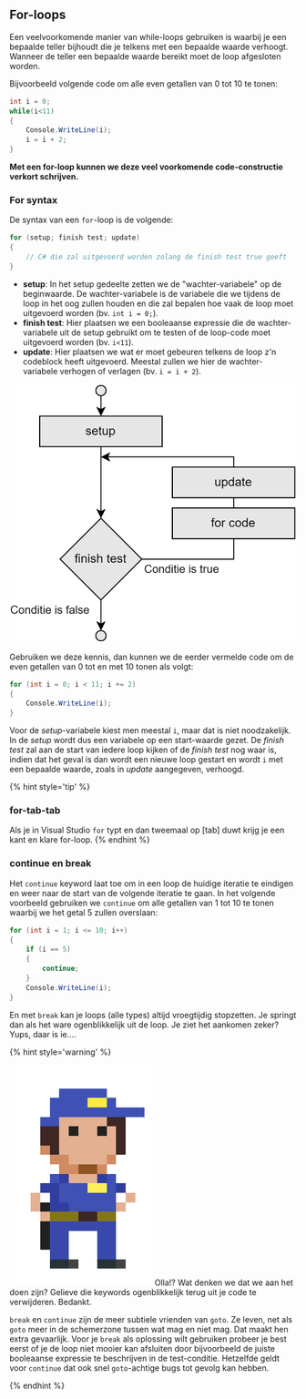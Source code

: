 ## For-loops

Een veelvoorkomende manier van while-loops gebruiken is waarbij je een bepaalde teller bijhoudt die je telkens met een bepaalde waarde verhoogt. Wanneer de teller een bepaalde waarde bereikt moet de loop afgesloten worden.

Bijvoorbeeld volgende code om alle even getallen van 0 tot 10 te tonen:

```csharp
int i = 0;
while(i<11)
{
    Console.WriteLine(i);
    i = i + 2;
}
```

**Met een for-loop kunnen we deze veel voorkomende code-constructie verkort schrijven.**

### For syntax

De syntax van een ``for``-loop is de volgende:
```csharp
for (setup; finish test; update)
{
    // C# die zal uitgevoerd worden zolang de finish test true geeft
}
```

* **setup**: In het setup gedeelte zetten we de "wachter-variabele" op de beginwaarde. De wachter-variabele is de variabele die we tijdens de loop in het oog zullen houden en die zal bepalen hoe vaak de loop moet uitgevoerd worden (bv. ``int i = 0;``).
* **finish test**: Hier plaatsen we een booleaanse expressie die de wachter-variabele uit de setup gebruikt om te testen of de loop-code moet uitgevoerd worden (bv. ``i<11``).
* **update**: Hier plaatsen we wat er moet gebeuren telkens de loop z'n codeblock heeft uitgevoerd. Meestal zullen we hier de wachter-variabele verhogen of verlagen (bv. ``i = i + 2``).


![For flowchart.](../assets/3_loops/for.png)
 
Gebruiken we deze kennis, dan kunnen we de eerder vermelde code om de even getallen van 0 tot en met 10 tonen als volgt:

```csharp
for (int i = 0; i < 11; i += 2)
{
    Console.WriteLine(i);
}
```

Voor de *setup*-variabele kiest men meestal ``i``, maar dat is niet noodzakelijk. In de *setup* wordt dus een variabele op een start-waarde gezet. De *finish test* zal aan de start van iedere loop kijken of de *finish test* nog waar is, indien dat het geval is dan wordt een nieuwe loop gestart en wordt ``i`` met een bepaalde waarde, zoals in *update* aangegeven, verhoogd.


{% hint style='tip' %}
### for-tab-tab
Als je in Visual Studio ``for`` typt en dan tweemaal op [tab] duwt krijg je een kant en klare for-loop.
{% endhint %}


### continue en break

Het ``continue`` keyword laat toe om in een loop de huidige iteratie te eindigen en weer naar de start van de volgende iteratie te gaan. In het volgende voorbeeld gebruiken we ``continue`` om alle getallen van 1 tot 10 te tonen waarbij we het getal 5 zullen overslaan:

```csharp
for (int i = 1; i <= 10; i++)
{
    if (i == 5)
    {
        continue;
    }
    Console.WriteLine(i);
}
```

En met ``break`` kan je loops (alle types) altijd vroegtijdig stopzetten. Je springt dan als het ware ogenblikkelijk uit de loop. Je ziet het aankomen zeker? Yups, daar is ie.... 



{% hint style='warning' %}

![](../assets/gotopolice.png)
Olla!? Wat denken we dat we aan het doen zijn? Gelieve die keywords ogenblikkelijk terug uit je code te verwijderen. Bedankt. 

``break`` en ``continue`` zijn de meer subtiele vrienden van ``goto``. Ze leven, net als ``goto`` meer in de schemerzone tussen wat mag en niet mag. Dat maakt hen extra gevaarlijk. Voor je ``break`` als oplossing wilt gebruiken probeer je best eerst of je de loop niet mooier kan afsluiten door bijvoorbeeld de juiste booleaanse expressie te beschrijven in de test-conditie. Hetzelfde geldt voor ``continue`` dat ook snel ``goto``-achtige bugs tot gevolg kan hebben. 

{% endhint %}
